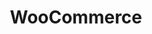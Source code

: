 ---
title: "WooCommerce"
seoTitle: "WooCommerce integration"
seoDescription: "Here’s how WooCommerce works with your applications to streamline your workflow."
summary: "An open-source e-commerce plug-in for WordPress that’s customisable and streamlined for retail."
lead: "Stock2Shop can integrate WooCommerce with many ERP / accounting and logistic applications. Here is how we can help you automate your business."
image: "/images/connector-logos/woocommerce.png"
imageAlt: woocommerce logo
type: "channel"
channel: "woocommerce"
tags: ["channel"]
aliases:
    - /integrations/woo-commerce/
---